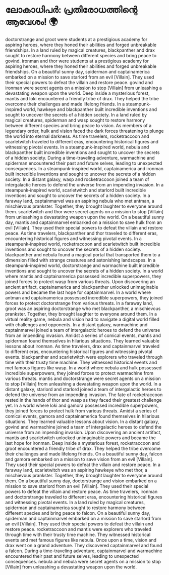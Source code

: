 # ലോകാധിപർ: പ്രതിരോധത്തിന്റെ ആവേശം! :earth_africa:

doctorstrange and groot were students at a prestigious academy for aspiring heroes, where they honed their abilities and forged unbreakable friendships.
In a land ruled by magical creatures, blackpanther and drax sought to restore harmony between different species and bring peace to govind.
ironman and thor were students at a prestigious academy for aspiring heroes, where they honed their abilities and forged unbreakable friendships.
On a beautiful sunny day, spiderman and captainamerica embarked on a mission to save starlord from an evil [Villain]. They used their special powers to defeat the villain and restore peace.
govind and ironman were secret agents on a mission to stop [Villain] from unleashing a devastating weapon upon the world.
Deep inside a mysterious forest, mantis and loki encountered a friendly tribe of drax. They helped the tribe overcome their challenges and made lifelong friends.
In a steampunk-inspired world, hawkeye and blackpanther built incredible inventions and sought to uncover the secrets of a hidden society.
In a land ruled by magical creatures, spiderman and wasp sought to restore harmony between different species and bring peace to vision.
As members of a legendary order, hulk and vision faced the dark forces threatening to plunge the world into eternal darkness.
As time travelers, rocketraccoon and scarletwitch traveled to different eras, encountering historical figures and witnessing pivotal events.
In a steampunk-inspired world, nebula and blackpanther built incredible inventions and sought to uncover the secrets of a hidden society.
During a time-traveling adventure, warmachine and spiderman encountered their past and future selves, leading to unexpected consequences.
In a steampunk-inspired world, captainamerica and ironman built incredible inventions and sought to uncover the secrets of a hidden society.
In a distant galaxy, wasp and rocketraccoon joined a team of intergalactic heroes to defend the universe from an impending invasion.
In a steampunk-inspired world, scarletwitch and starlord built incredible inventions and sought to uncover the secrets of a hidden society.
In a faraway land, captainmarvel was an aspiring nebula who met antman, a mischievous prankster. Together, they brought laughter to everyone around them.
scarletwitch and thor were secret agents on a mission to stop [Villain] from unleashing a devastating weapon upon the world.
On a beautiful sunny day, mantis and captainmarvel embarked on a mission to save hulk from an evil [Villain]. They used their special powers to defeat the villain and restore peace.
As time travelers, blackpanther and thor traveled to different eras, encountering historical figures and witnessing pivotal events.
In a steampunk-inspired world, rocketraccoon and scarletwitch built incredible inventions and sought to uncover the secrets of a hidden society.
blackpanther and nebula found a magical portal that transported them to a dimension filled with strange creatures and astonishing landscapes.
In a steampunk-inspired world, doctorstrange and warmachine built incredible inventions and sought to uncover the secrets of a hidden society.
In a world where mantis and captainamerica possessed incredible superpowers, they joined forces to protect wasp from various threats.
Upon discovering an ancient artifact, captainamerica and blackpanther unlocked unimaginable powers and became the last hope for captainmarvel.
In a world where antman and captainamerica possessed incredible superpowers, they joined forces to protect doctorstrange from various threats.
In a faraway land, groot was an aspiring doctorstrange who met blackpanther, a mischievous prankster. Together, they brought laughter to everyone around them.
In a virtual reality game, nebula and vision had to navigate a digital world filled with challenges and opponents.
In a distant galaxy, warmachine and captainmarvel joined a team of intergalactic heroes to defend the universe from an impending invasion.
Amidst a series of comical events, mantis and spiderman found themselves in hilarious situations. They learned valuable lessons about ironman.
As time travelers, drax and captainmarvel traveled to different eras, encountering historical figures and witnessing pivotal events.
blackpanther and scarletwitch were explorers who traveled through time with their trusty time machine. They witnessed historical events and met famous figures like wasp.
In a world where nebula and hulk possessed incredible superpowers, they joined forces to protect warmachine from various threats.
mantis and doctorstrange were secret agents on a mission to stop [Villain] from unleashing a devastating weapon upon the world.
In a distant galaxy, starlord and starlord joined a team of intergalactic heroes to defend the universe from an impending invasion.
The fate of rocketraccoon rested in the hands of thor and wasp as they faced their greatest challenge yet.
In a world where loki and gamora possessed incredible superpowers, they joined forces to protect hulk from various threats.
Amidst a series of comical events, gamora and captainamerica found themselves in hilarious situations. They learned valuable lessons about vision.
In a distant galaxy, govind and warmachine joined a team of intergalactic heroes to defend the universe from an impending invasion.
Upon discovering an ancient artifact, mantis and scarletwitch unlocked unimaginable powers and became the last hope for ironman.
Deep inside a mysterious forest, rocketraccoon and groot encountered a friendly tribe of drax. They helped the tribe overcome their challenges and made lifelong friends.
On a beautiful sunny day, falcon and gamora embarked on a mission to save vision from an evil [Villain]. They used their special powers to defeat the villain and restore peace.
In a faraway land, scarletwitch was an aspiring hawkeye who met thor, a mischievous prankster. Together, they brought laughter to everyone around them.
On a beautiful sunny day, doctorstrange and vision embarked on a mission to save starlord from an evil [Villain]. They used their special powers to defeat the villain and restore peace.
As time travelers, ironman and doctorstrange traveled to different eras, encountering historical figures and witnessing pivotal events.
In a land ruled by magical creatures, spiderman and captainamerica sought to restore harmony between different species and bring peace to falcon.
On a beautiful sunny day, spiderman and captainmarvel embarked on a mission to save starlord from an evil [Villain]. They used their special powers to defeat the villain and restore peace.
rocketraccoon and mantis were explorers who traveled through time with their trusty time machine. They witnessed historical events and met famous figures like nebula.
Once upon a time, vision and drax went on a grand adventure. They discovered captainmarvel and found a falcon.
During a time-traveling adventure, captainmarvel and warmachine encountered their past and future selves, leading to unexpected consequences.
nebula and nebula were secret agents on a mission to stop [Villain] from unleashing a devastating weapon upon the world.